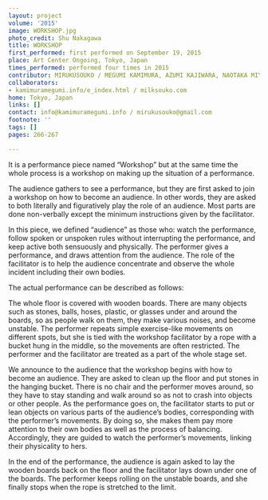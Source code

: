 ```yaml
---
layout: project
volume: '2015'
image: WORKSHOP.jpg
photo_credit: Shu Nakagawa
title: WORKSHOP
first_performed: first performed on September 19, 2015
place: Art Center Ongoing, Tokyo, Japan
times_performed: performed four times in 2015
contributor: MIRUKUSOUKO / MEGUMI KAMIMURA, AZUMI KAJIWARA, NAOTAKA MIYAZAKI
collaborators:
- kamimuramegumi.info/e_index.html / milksouko.com
home: Tokyo, Japan
links: []
contact: info@kamimuramegumi.info / mirukusouko@gmail.com
footnote: ''
tags: []
pages: 266-267

---
```


It is a performance piece named “Workshop” but at the same time the whole process is a workshop on making up the situation of a performance.

The audience gathers to see a performance, but they are first asked to join a workshop on how to become an audience. In other words, they are asked to both literally and figuratively play the role of an audience. Most parts are done non-verbally except the minimum instructions given by the facilitator.

In this piece, we defined “audience” as those who: watch the performance, follow spoken or unspoken rules without interrupting the performance, and keep active both sensuously and physically. The performer gives a performance, and draws attention from the audience. The role of the facilitator is to help the audience concentrate and observe the whole incident including their own bodies.

The actual performance can be described as follows:

The whole floor is covered with wooden boards. There are many objects such as stones, balls, hoses, plastic, or glasses under and around the boards, so as people walk on them, they make various noises, and become unstable. The performer repeats simple exercise-like movements on different spots, but she is tied with the workshop facilitator by a rope with a bucket hung in the middle, so the movements are often restricted. The performer and the facilitator are treated as a part of the whole stage set.

We announce to the audience that the workshop begins with how to become an audience. They are asked to clean up the floor and put stones in the hanging bucket. There is no chair and the performer moves around, so they have to stay standing and walk around so as not to crash into objects or other people. As the performance goes on, the facilitator starts to put or lean objects on various parts of the audience’s bodies, corresponding with the performer’s movements. By doing so, she makes them pay more attention to their own bodies as well as the process of balancing. Accordingly, they are guided to watch the performer’s movements, linking their physicality to hers.

In the end of the performance, the audience is again asked to lay the wooden boards back on the floor and the facilitator lays down under one of the boards. The performer keeps rolling on the unstable boards, and she finally stops when the rope is stretched to the limit.
